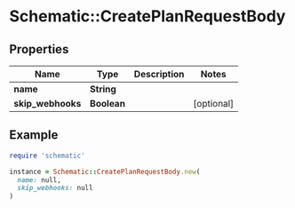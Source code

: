 # Schematic::CreatePlanRequestBody

## Properties

| Name | Type | Description | Notes |
| ---- | ---- | ----------- | ----- |
| **name** | **String** |  |  |
| **skip_webhooks** | **Boolean** |  | [optional] |

## Example

```ruby
require 'schematic'

instance = Schematic::CreatePlanRequestBody.new(
  name: null,
  skip_webhooks: null
)
```

